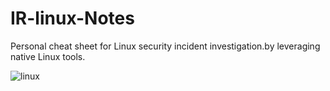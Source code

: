 # IR-linux-Notes
Personal cheat sheet for Linux security incident investigation.by leveraging native Linux tools.


![linux](https://github.com/user-attachments/assets/929cbf28-c536-44d0-9062-caed99953bf6)

